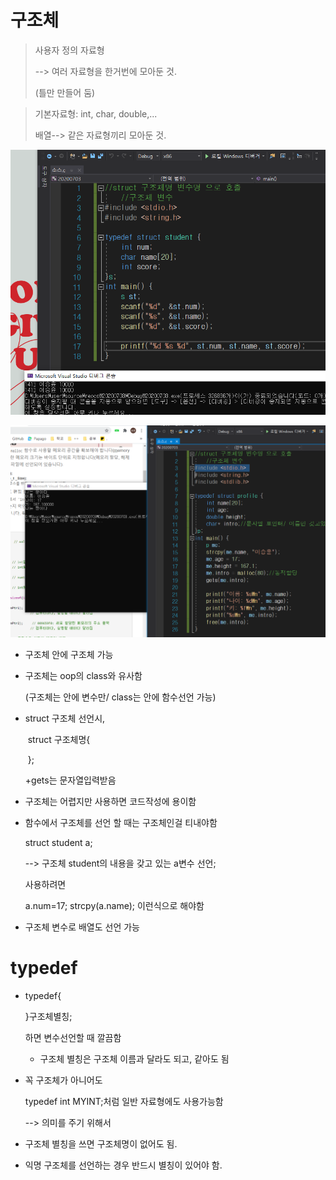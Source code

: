 # 구조체

> 사용자 정의 자료형
>
> --> 여러 자료형을 한거번에 모아둔 것.
>
> (틀만 만들어 둠)

> 기본자료형: int, char, double,...
>
> 배열--> 같은 자료형끼리 모아둔 것.

![image info](구조체.PNG)

![image info](구조체+동적할당.PNG)

+ 구조체 안에 구조체 가능

+ 구조체는 oop의 class와 유사함

  (구조체는 안에 변수만/ class는 안에 함수선언 가능)

+ struct 구조체 선언시,

  ​ struct 구조체명{

  ​ };

  +gets는 문자열입력받음

+ 구조체는 어렵지만 사용하면 코드작성에 용이함

+ 함수에서 구조체를 선언 할 때는 구조체인걸 티내야함

  struct student a;

  --> 구조체 student의 내용을 갖고 있는 a변수 선언;

  사용하려면

  a.num=17; strcpy(a.name); 이런식으로 해야함


+ 구조체 변수로 배열도 선언 가능

# typedef

+ typedef{

  }구조체별칭;

  하면 변수선언할 때 깔끔함

    + 구조체 별칭은 구조체 이름과 달라도 되고, 같아도 됨


+ 꼭 구조체가 아니어도

  typedef int MYINT;처럼 일반 자료형에도 사용가능함

  --> 의미를 주기 위해서


+ 구조체 별칭을 쓰면 구조체명이 없어도 됨.
+ 익명 구조체를 선언하는 경우 반드시 별칭이 있어야 함.

